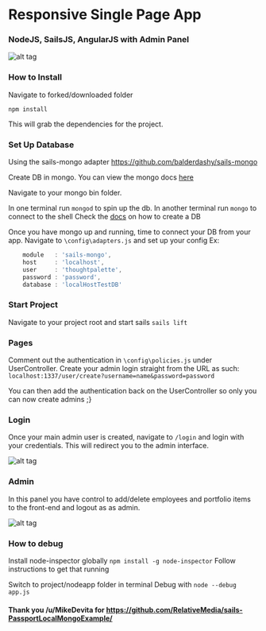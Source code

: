 
# Responsive Single Page App
### NodeJS, SailsJS, AngularJS with Admin Panel

![alt tag](https://raw.github.com/thoughtpalette/SailsJS_SinglePageAPP/tree/master/assets/images/home.png)

### How to Install

Navigate to forked/downloaded folder

`npm install`

This will grab the dependencies for the project. 


### Set Up Database
Using the sails-mongo adapter https://github.com/balderdashy/sails-mongo

Create DB in mongo. You can view the mongo docs [here](http://docs.mongodb.org/manual/)

Navigate to your mongo bin folder.

In one terminal run `mongod` to spin up the db.
In another terminal run `mongo` to connect to the shell
Check the [docs](http://docs.mongodb.org/manual/) on how to create a DB


Once you have mongo up and running, time to connect your DB from your app. 
Navigate to `\config\adapters.js` and set up your config
Ex:
```javascript
    module   : 'sails-mongo',
    host     : 'localhost',
    user     : 'thoughtpalette',
    password : 'password',
    database : 'localHostTestDB'
```

### Start Project

Navigate to your project root and start sails `sails lift`

### Pages

Comment out the authentication in `\config\policies.js` under UserController.
Create your admin login straight from the URL as such:
`localhost:1337/user/create?username=name&password=password`

You can then add the authentication back on the UserController so only you can now create admins ;}

### Login

Once your main admin user is created, navigate to `/login` and login with your credentials. 
This will redirect you to the admin interface.

![alt tag](https://raw.github.com/thoughtpalette/SailsJS_SinglePageAPP/tree/master/assets/images/login.png)

### Admin

In this panel you have control to add/delete employees and portfolio items to the front-end and logout as as admin.

![alt tag](https://raw.github.com/thoughtpalette/SailsJS_SinglePageAPP/tree/master/assets/images/admin.png)

### How to debug
Install node-inspector globally
`npm install -g node-inspector`
Follow instructions to get that running

Switch to project/nodeapp folder in terminal
Debug with `node --debug app.js`

#### Thank you /u/MikeDevita for https://github.com/RelativeMedia/sails-PassportLocalMongoExample/


